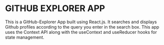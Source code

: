 # GITHUB EXPLORER APP

This is a GitHub-Explorer App built using React.js. It searches and displays Github profiles according to the query you enter in the search box. This app uses the Context API along with the useContext and useReducer hooks for state management.

